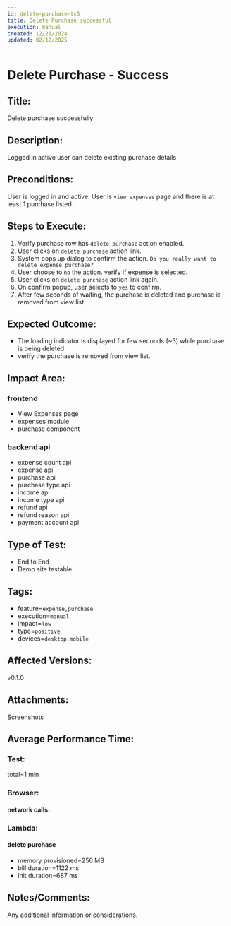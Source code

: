 ```yaml
---
id: delete-purchase-tc5
title: Delete Purchase successful
execution: manual
created: 12/21/2024
updated: 02/12/2025
---
```


# Delete Purchase - Success

## Title:

Delete purchase successfully

## Description:

Logged in active user can delete existing purchase details

## Preconditions:

User is logged in and active. User is `view expenses` page and there is at least 1 purchase listed.

## Steps to Execute:

1. Verify purchase row has `delete purchase` action enabled.
2. User clicks on `delete purchase` action link.
3. System pops up dialog to confirm the action. `Do you really want to delete expense purchase?`
4. User choose to `no` the action. verify if expense is selected.
5. User clicks on `delete purchase` action link again.
6. On confirm popup, user selects to `yes` to confirm.
7. After few seconds of waiting, the purchase is deleted and purchase is removed from view list.

## Expected Outcome:

- The loading indicator is displayed for few seconds (~3) while purchase is being deleted.
- verify the purchase is removed from view list.

## Impact Area:

### frontend

- View Expenses page
- expenses module
- purchase component

### backend api

- expense count api
- expense api
- purchase api
- purchase type api
- income api
- income type api
- refund api
- refund reason api
- payment account api

## Type of Test:

- End to End
- Demo site testable

## Tags:

- feature=`expense,purchase`
- execution=`manual`
- impact=`low`
- type=`positive`
- devices=`desktop,mobile`

## Affected Versions:

v0.1.0

## Attachments:

Screenshots

## Average Performance Time:

### Test:

total=1 min

### Browser:

#### network calls:

### Lambda:

#### delete purchase

- memory provisioned=256 MB
- bill duration=1122 ms
- init duration=687 ms

## Notes/Comments:

Any additional information or considerations.
